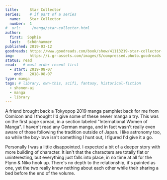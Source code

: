 ```yaml
---
title:     Star Collector
series:    # if part of a series
  name:    Star Collector
  number:  1
#  url:     /manga/star-collector.html
author: 
  first:  Sophie 
  last:   Schönhammer
published: 2019-03-12 
goodreads: https://www.goodreads.com/book/show/41113219-star-collector-vol-1
img:       https://i.gr-assets.com/images/S/compressed.photo.goodreads.com/books/1539954109l/41113219.jpg
status: read
read:   # must order recent first
  - start: 2019-08-07  
    end:   2018-08-07 
type: manga
tags: # library, own-this, scifi, fantasy, historical-fiction
  - shonen-ai
  - manga
  - library
---
```


A friend brought back a Tokyopop 2019 manga pamphlet back for me from Comicon and I thought I'd give some of these newer manga a try. This was on the first page spread, in a section labeled "International Women of Manga". I haven't read any German manga, and in fact wasn't really even aware of those following the tradition outside of Japan. I like astronomy too, so while the boy-love isn't something I hunt out, I figured I'd give it a go.

Personally I was a little disappointed. I expected a bit of a deeper story with more building of character. It isn't that the characters are totally flat or uninteresting, but everything just falls into place, in no time at all for the Flynn & Niko hook up. There's no depth to the relationship, it's painted as one, yet the two really know nothing about each other while their sharing a bed before the end of the volume.